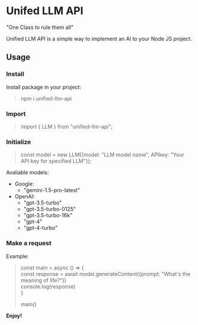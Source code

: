 # Unifed LLM API

"One Class to rule them all"

Unified LLM API is a simple way to implement an AI to your Node JS project. 

## Usage

### Install

Install package in your project:

> npm i unified-llm-api

### Import

> import { LLM } from "unified-llm-api";

### Initialize

> const model = new LLM({model: "LLM model name", APIkey: "Your API key for specified LLM"});

Avaliable models: 
 * Google: 
    - "gemini-1.5-pro-latest"
 * OpenAI:
    - "gpt-3.5-turbo"
    - "gpt-3.5-turbo-0125"
    - "gpt-3.5-turbo-16k"
    - "gpt-4"
    - "gpt-4-turbo"

### Make a request

Example: 
> const main = async () => {<br>
>  const response = await model.generateContent({prompt: "What's the meaning of life?"})<br>
>  console.log(response)<br>
> }<br>
>
> main()

**Enjoy!**
